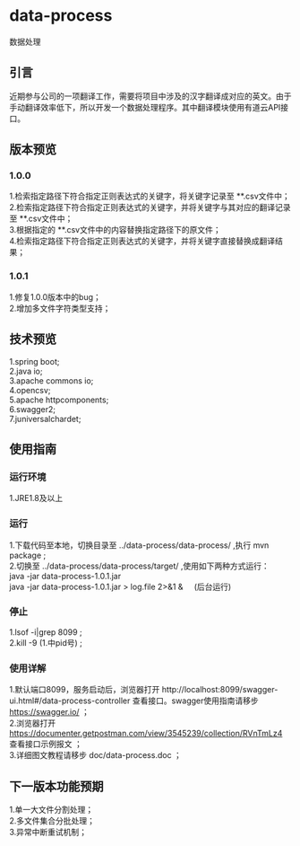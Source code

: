 # data-process
数据处理
## 引言
近期参与公司的一项翻译工作，需要将项目中涉及的汉字翻译成对应的英文。由于手动翻译效率低下，所以开发一个数据处理程序。其中翻译模块使用有道云API接口。
## 版本预览
### 1.0.0
1.检索指定路径下符合指定正则表达式的关键字，将关键字记录至 **.csv文件中；  
2.检索指定路径下符合指定正则表达式的关键字，并将关键字与其对应的翻译记录至 **.csv文件中；  
3.根据指定的 **.csv文件中的内容替换指定路径下的原文件；  
4.检索指定路径下符合指定正则表达式的关键字，并将关键字直接替换成翻译结果；
### 1.0.1
1.修复1.0.0版本中的bug；  
2.增加多文件字符类型支持；
## 技术预览
1.spring boot;  
2.java io;  
3.apache commons io;  
4.opencsv;  
5.apache httpcomponents;  
6.swagger2;  
7.juniversalchardet;  
## 使用指南
### 运行环境
1.JRE1.8及以上
### 运行
1.下载代码至本地，切换目录至 ../data-process/data-process/ ,执行 mvn package ;  
2.切换至 ../data-process/data-process/target/ ,使用如下两种方式运行：  
java -jar data-process-1.0.1.jar  
java -jar data-process-1.0.1.jar > log.file 2>&1 &     (后台运行)  
### 停止
1.lsof -i|grep 8099 ;  
2.kill -9 (1.中pid号) ;  
### 使用详解
1.默认端口8099，服务启动后，浏览器打开 http://localhost:8099/swagger-ui.html#/data-process-controller 查看接口。swagger使用指南请移步 https://swagger.io/ ；  
2.浏览器打开 https://documenter.getpostman.com/view/3545239/collection/RVnTmLz4 查看接口示例报文 ；  
3.详细图文教程请移步 doc/data-process.doc ；  
## 下一版本功能预期
1.单一大文件分割处理；  
2.多文件集合分批处理；  
3.异常中断重试机制；  

